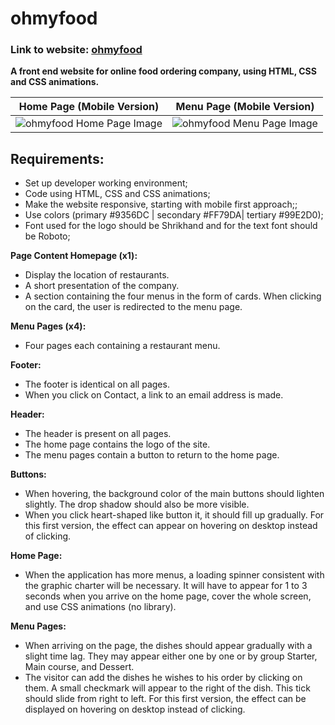 # ohmyfood

### Link to website: [ohmyfood](https://ssaba96.github.io/OhMyFood/)

**A front end website for online food ordering company, using HTML, CSS and CSS animations.**

| Home Page (Mobile Version)                                   | Menu Page (Mobile Version)                                   |
| ------------------------------------------------------------ | ------------------------------------------------------------ |
| ![ohmyfood Home Page Image](https://i.imgur.com/55g059v.png) | ![ohmyfood Menu Page Image](https://i.imgur.com/HP4sFa3.png) |


## Requirements:

- Set up developer working environment;
- Code using HTML, CSS and CSS animations;
- Make the website responsive, starting with mobile first approach;;
- Use colors (primary #9356DC | secondary #FF79DA| tertiary #99E2D0);
- Font used for the logo should be Shrikhand and for the text font should be Roboto;

**Page Content Homepage (x1):**
- Display the location of restaurants.
- A short presentation of the company.
- A section containing the four menus in the form of cards. When clicking on the card, the user is redirected to the menu page. 

**Menu Pages (x4):**
- Four pages each containing a restaurant menu. 

**Footer:**
- The footer is identical on all pages.
- When you click on Contact, a link to an email address is made. 

**Header:**
- The header is present on all pages.
- The home page contains the logo of the site.
- The menu pages contain a button to return to the home page. 

**Buttons:**
- When hovering, the background color of the main buttons should lighten slightly. The drop shadow should also be more visible.
- When you click heart-shaped like button it, it should fill up gradually. For this first version, the effect can appear on hovering on desktop instead of clicking. 
	
**Home Page:**
- When the application has more menus, a loading spinner consistent with the graphic charter will be necessary. It will have to appear for 1 to 3 seconds when you arrive on the home page, cover the whole screen, and use CSS animations (no library). 

**Menu Pages:**
- When arriving on the page, the dishes should appear gradually with a slight time lag. They may appear either one by one or by group Starter, Main course, and Dessert.
- The visitor can add the dishes he wishes to his order by clicking on them. A small checkmark will appear to the right of the dish. This tick should slide from right to left. For this first version, the effect can be displayed on hovering on desktop instead of clicking.
